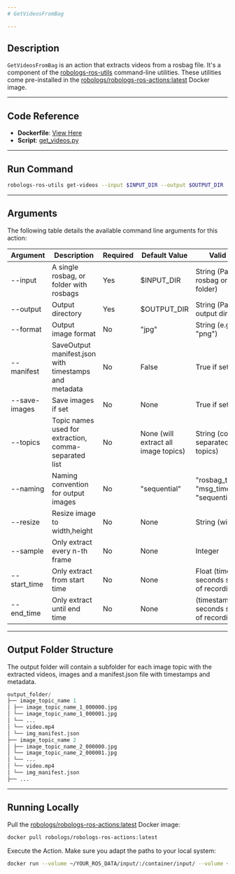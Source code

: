 ```yaml
---
# GetVideosFromBag

---
```


## Description

`GetVideosFromBag` is an action that extracts videos from a rosbag file. It's a component of the [robologs-ros-utils](https://github.com/roboto-ai/robologs-ros-utils/) command-line utilities. These utilities come pre-installed in the [robologs/robologs-ros-actions:latest](https://hub.docker.com/repository/docker/robologs/robologs-ros-actions/general) Docker image.

---

## Code Reference

- **Dockerfile**: [View Here](https://github.com/roboto-ai/robologs-ros-actions/blob/main/docker/Dockerfile)
- **Script**: [get_videos.py](https://github.com/roboto-ai/robologs-ros-utils/blob/b07ee72e5b01ab712c5c862351302022ef1e2f5c/python/robologs_ros_utils/sources/ros1/get_videos_from_bag.py#L26)

---

## Run Command

```bash 
robologs-ros-utils get-videos --input $INPUT_DIR --output $OUTPUT_DIR
```

---

## Arguments
The following table details the available command line arguments for this action:

| Argument      | Description                                           | Required | Default Value | Valid Values                                          |
|---------------|-------------------------------------------------------|----------|-------|-------------------------------------------------------|
| --input       | A single rosbag, or folder with rosbags               | Yes      | $INPUT_DIR | String (Path to rosbag or rosbag folder)              |
| --output      | Output directory                                      | Yes      | $OUTPUT_DIR | String (Path to output directory)                     |
| --format      | Output image format                                   | No       | "jpg" | String (e.g., "jpg", "png")                           |
| --manifest    | SaveOutput manifest.json with timestamps and metadata | No       | False | True if set                                           |
| --save-images | Save images if set                                    | No       | None  | True if set                                           |
| --topics      | Topic names used for extraction, comma-separated list | No       | None (will extract all image topics) | String (comma-separated list of topics)               |
| --naming      | Naming convention for output images                   | No       | "sequential" | "rosbag_timestamp", "msg_timestamp", "sequential"     |
| --resize      | Resize image to width,height                          | No       | None  | String (width,height)                                 |
| --sample      | Only extract every n-th frame                         | No       | None  | Integer                                               |
| --start_time  | Only extract from start time                          | No       | None  | Float (timestamp in seconds since start of recording) |
| --end_time    | Only extract until end time                           | No       | None  | (timestamp in seconds since start of recording)       |

---

## Output Folder Structure
The output folder will contain a subfolder for each image topic with the extracted videos, images and a manifest.json file with timestamps and metadata.

```python
output_folder/
├── image_topic_name 1
│ ├── image_topic_name_1_000000.jpg
│ └── image_topic_name_1_000001.jpg
│ └── ...
│ └── video.mp4
│ └── img_manifest.json
├── image_topic_name 2
│ ├── image_topic_name_2_000000.jpg
│ └── image_topic_name_2_000001.jpg
│ └── ...
│ └── video.mp4
│ └── img_manifest.json
├── ...
```

---

## Running Locally
Pull the [robologs/robologs-ros-actions:latest](https://hub.docker.com/repository/docker/robologs/robologs-ros-actions/general) Docker image:

```bash
docker pull robologs/robologs-ros-actions:latest
```
Execute the Action. Make sure you adapt the paths to your local system:

```bash
docker run --volume ~/YOUR_ROS_DATA/input/:/container/input/ --volume ~/YOUR_ROS_DATA/output/:/container/output/ robologs-ros-actions 'robologs-ros-utils get-videos --input $INPUT_DIR --output $OUTPUT_DIR'
```